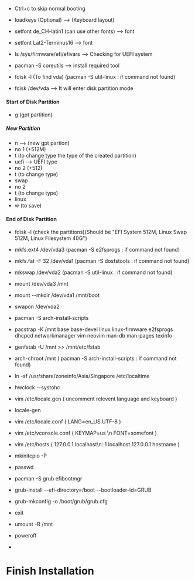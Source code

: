 - Ctrl+c to skip normal booting
- loadkeys (Optional) --> (Keyboard layout)
- setfont de_CH-latin1 (can use other fonts) --> font
- setfont Lat2-Terminus16 --> font

- ls /sys/firmware/efi/efivars --> Checking for UEFI system

- pacman -S coreutils --> install required tool
  
- fdisk -l (To find vda) (pacman -S util-linux : if command not found)
- fdisk /dev/vda --> It will enter disk partition mode
#### Start of Disk Partition
- g (gpt partition)
##### New Partition
- n --> (new gpt partion)
- no 1 (+512M)
- t (to change type the type of the created partition)
- uefi --> UEFI type
- no 2 (+512)
- t (to change type)
- swap
- no 2
- t (to change type)
- linux
- w (to save)
#### End of Disk Partition
- fdisk -l (check the partitions)(Should be "EFI System 512M, Linux Swap 512M, Linux Filesystem 40G")
  
- mkfs.ext4 /dev/vda3 (pacman -S e2fsprogs : if command not found)
- mkfs.fat -F 32 /dev/vda1 (pacman -S dosfstools : if command not found)
- mkswap /dev/vda2 (pacman -S util-linux : if command not found)
- mount /dev/vda3 /mnt
- mount --mkdir /dev/vda1 /mnt/boot
- swapon /dev/vda2
- pacman -S arch-install-scripts
- pacstrap -K /mnt base base-devel linux linux-firmware e2fsprogs dhcpcd networkmanager vim neovim man-db man-pages texinfo
- genfstab -U /mnt >> /mnt/etc/fstab
- arch-chroot /mnt ( pacman -S arch-install-scripts : if command not found)
- ln -sf /usr/share/zoneinfo/Asia/Singapore /etc/localtime
- hwclock --systohc
- vim /etc/locale.gen ( uncomment relevent language and keyboard )
- locale-gen
- vim /etc/locale.conf ( LANG=en_US.UTF-8 )
- vim /etc/vconsole.conf ( KEYMAP=us \n FONT=somefont )
- vim /etc/hosts ( 127.0.0.1 localhost\n::1 localhost 127.0.0.1 hostname )
- mkinitcpio -P
- passwd
- pacman -S grub efibootmgr
- grub-install --efi-directory=/boot --bootloader-id=GRUB
- grub-mkconfig -o /boot/grub/grub.cfg
- exit
- umount -R /mnt
- poweroff
- 
# Finish Installation
